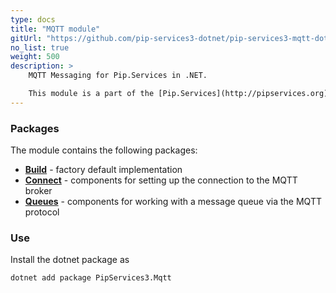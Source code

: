```yaml
---
type: docs
title: "MQTT module"
gitUrl: "https://github.com/pip-services3-dotnet/pip-services3-mqtt-dotnet"
no_list: true
weight: 500
description: > 
    MQTT Messaging for Pip.Services in .NET. 

    This module is a part of the [Pip.Services](http://pipservices.org) polyglot microservices toolkit. It contains a set of components for messaging using the Mqtt protocol. 
---
```


### Packages

The module contains the following packages:
- [**Build**](build) - factory default implementation
- [**Connect**](connect) - components for setting up the connection to the MQTT broker
- [**Queues**](queues) - components for working with a message queue via the MQTT protocol


### Use

Install the dotnet package as
```bash
dotnet add package PipServices3.Mqtt
```
